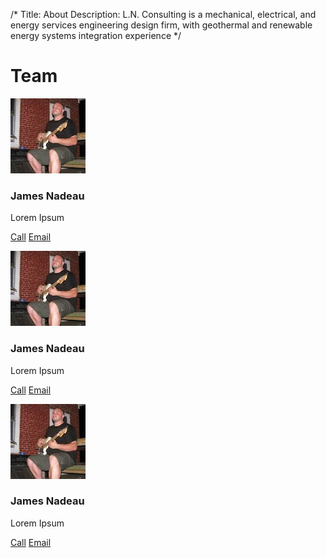 /*
Title: About
Description: L.N. Consulting is a mechanical, electrical, and energy services engineering design firm, with geothermal and renewable energy systems integration experience
*/


# Team

<div>
	<div class="row">
		<div class="col-sm-6 col-md-4">
			<div class="thumbnail">
				<img src="/files/me.jpg" >
				<div class="caption">
					<h3>James Nadeau</h3>
					<p>Lorem Ipsum</p>
					<p><a href="#" class="btn btn-primary" role="button">Call</a> <a href="#" class="btn btn-default" role="button">Email</a></p>
				</div>
			</div>
		</div>
		<div class="col-sm-6 col-md-4">
			<div class="thumbnail">
				<img src="/files/me.jpg" >
				<div class="caption">
					<h3>James Nadeau</h3>
					<p>Lorem Ipsum</p>
					<p><a href="#" class="btn btn-primary" role="button">Call</a> <a href="#" class="btn btn-default" role="button">Email</a></p>
				</div>
			</div>
		</div>
		<div class="col-sm-6 col-md-4">
			<div class="thumbnail">
				<img src="/files/me.jpg" >
				<div class="caption">
					<h3>James Nadeau</h3>
					<p>Lorem Ipsum</p>
					<p><a href="#" class="btn btn-primary" role="button">Call</a> <a href="#" class="btn btn-default" role="button">Email</a></p>
				</div>
			</div>
		</div>
	</div>
</div>